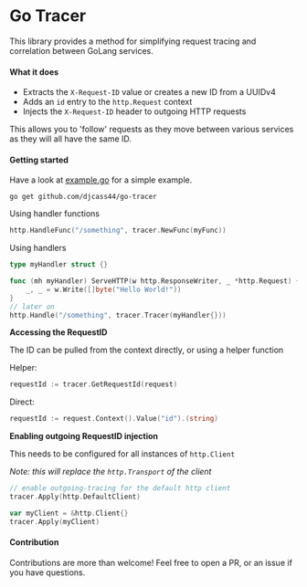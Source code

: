 # Go Tracer

This library provides a method for simplifying request tracing and correlation between GoLang services.

#### What it does

* Extracts the `X-Request-ID` value or creates a new ID from a UUIDv4
* Adds an `id` entry to the `http.Request` context
* Injects the `X-Request-ID` header to outgoing HTTP requests

This allows you to 'follow' requests as they move between various services as they will all have the same ID.


#### Getting started

Have a look at [example.go](example.go) for a simple example.

```shell script
go get github.com/djcass44/go-tracer
```

Using handler functions
```go
http.HandleFunc("/something", tracer.NewFunc(myFunc))
```

Using handlers
```go
type myHandler struct {}

func (mh myHandler) ServeHTTP(w http.ResponseWriter, _ *http.Request) {
	_, _ = w.Write([]byte("Hello World!"))
}
// later on
http.Handle("/something", tracer.Tracer(myHandler{}))
```

**Accessing the RequestID**

The ID can be pulled from the context directly, or using a helper function

Helper:
```go
requestId := tracer.GetRequestId(request)
```

Direct:
```go
requestId := request.Context().Value("id").(string)
```

**Enabling outgoing RequestID injection**

This needs to be configured for all instances of `http.Client`

*Note: this will replace the `http.Transport` of the client*

```go
// enable outgoing-tracing for the default http client
tracer.Apply(http.DefaultClient)

var myClient = &http.Client{}
tracer.Apply(myClient)
```

#### Contribution

Contributions are more than welcome! Feel free to open a PR, or an issue if you have questions.